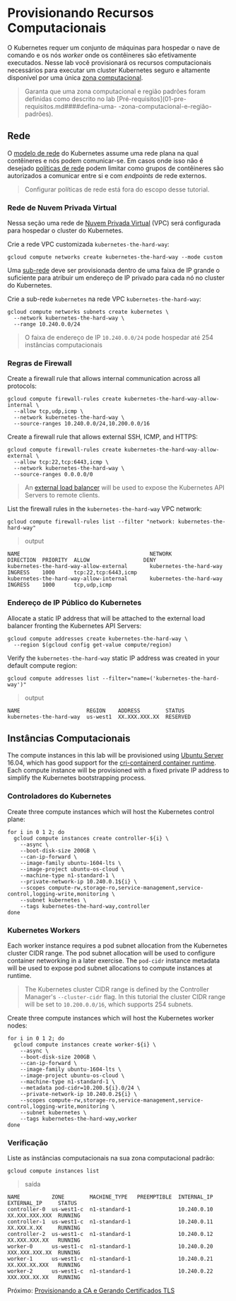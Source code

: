 # Provisionando Recursos Computacionais

O Kubernetes requer um conjunto de máquinas para hospedar o nave de comando e os nós _worker_ onde os contêineres são efetivamente executados. Nesse lab você provisionará os recursos computacionais necessários para executar um cluster Kubernetes seguro e altamente disponível por uma única [zona computacional](https://cloud.google.com/compute/docs/regions-zones/regions-zones).

> Garanta que uma zona computacional e região padrões foram definidas como descrito no lab [Pré-requisitos](01-pre-requisitos.md####defina-uma- -zona-computacional-e-região-padrões).

## Rede

O [modelo de rede](https://kubernetes.io/docs/concepts/cluster-administration/networking/#kubernetes-model)  do Kubernetes assume uma rede plana na qual contêineres e nós podem comunicar-se. Em casos onde isso não é desejado [políticas de rede](https://kubernetes.io/docs/concepts/services-networking/network-policies/) podem limitar como grupos de contêineres são autorizados a comunicar entre si e com _endpoints_ de rede externos.

> Configurar políticas de rede está fora do escopo desse tutorial.

### Rede de Nuvem Privada Virtual

Nessa seção uma rede de [Nuvem Privada Virtual](https://cloud.google.com/compute/docs/networks-and-firewalls#networks) (VPC) será configurada para hospedar o cluster do Kubernetes.

Crie a rede VPC customizada `kubernetes-the-hard-way`:

```
gcloud compute networks create kubernetes-the-hard-way --mode custom
```


Uma [sub-rede](https://cloud.google.com/compute/docs/vpc/#vpc_networks_and_subnets) deve ser provisionada dentro de uma faixa de IP grande o suficiente para atribuir um endereço de IP privado para cada nó no cluster do Kubernetes.

Crie a sub-rede `kubernetes` na rede VPC `kubernetes-the-hard-way`:

```
gcloud compute networks subnets create kubernetes \
  --network kubernetes-the-hard-way \
  --range 10.240.0.0/24
```

> O faixa de endereço de IP `10.240.0.0/24`  pode hospedar até 254 instâncias computacionais

### Regras de Firewall

Create a firewall rule that allows internal communication across all protocols:

```
gcloud compute firewall-rules create kubernetes-the-hard-way-allow-internal \
  --allow tcp,udp,icmp \
  --network kubernetes-the-hard-way \
  --source-ranges 10.240.0.0/24,10.200.0.0/16
```

Create a firewall rule that allows external SSH, ICMP, and HTTPS:

```
gcloud compute firewall-rules create kubernetes-the-hard-way-allow-external \
  --allow tcp:22,tcp:6443,icmp \
  --network kubernetes-the-hard-way \
  --source-ranges 0.0.0.0/0
```

> An [external load balancer](https://cloud.google.com/compute/docs/load-balancing/network/) will be used to expose the Kubernetes API Servers to remote clients.

List the firewall rules in the `kubernetes-the-hard-way` VPC network:

```
gcloud compute firewall-rules list --filter "network: kubernetes-the-hard-way"
```

> output

```
NAME                                         NETWORK                  DIRECTION  PRIORITY  ALLOW                 DENY
kubernetes-the-hard-way-allow-external       kubernetes-the-hard-way  INGRESS    1000      tcp:22,tcp:6443,icmp
kubernetes-the-hard-way-allow-internal       kubernetes-the-hard-way  INGRESS    1000      tcp,udp,icmp
```

### Endereço de IP Público do Kubernetes

Allocate a static IP address that will be attached to the external load balancer fronting the Kubernetes API Servers:

```
gcloud compute addresses create kubernetes-the-hard-way \
  --region $(gcloud config get-value compute/region)
```

Verify the `kubernetes-the-hard-way` static IP address was created in your default compute region:

```
gcloud compute addresses list --filter="name=('kubernetes-the-hard-way')"
```

> output

```
NAME                     REGION    ADDRESS        STATUS
kubernetes-the-hard-way  us-west1  XX.XXX.XXX.XX  RESERVED
```

## Instâncias Computacionais

The compute instances in this lab will be provisioned using [Ubuntu Server](https://www.ubuntu.com/server) 16.04, which has good support for the [cri-containerd container runtime](https://github.com/kubernetes-incubator/cri-containerd). Each compute instance will be provisioned with a fixed private IP address to simplify the Kubernetes bootstrapping process.

### Controladores do Kubernetes

Create three compute instances which will host the Kubernetes control plane:

```
for i in 0 1 2; do
  gcloud compute instances create controller-${i} \
    --async \
    --boot-disk-size 200GB \
    --can-ip-forward \
    --image-family ubuntu-1604-lts \
    --image-project ubuntu-os-cloud \
    --machine-type n1-standard-1 \
    --private-network-ip 10.240.0.1${i} \
    --scopes compute-rw,storage-ro,service-management,service-control,logging-write,monitoring \
    --subnet kubernetes \
    --tags kubernetes-the-hard-way,controller
done
```

### Kubernetes Workers

Each worker instance requires a pod subnet allocation from the Kubernetes cluster CIDR range. The pod subnet allocation will be used to configure container networking in a later exercise. The `pod-cidr` instance metadata will be used to expose pod subnet allocations to compute instances at runtime.

> The Kubernetes cluster CIDR range is defined by the Controller Manager's `--cluster-cidr` flag. In this tutorial the cluster CIDR range will be set to `10.200.0.0/16`, which supports 254 subnets.

Create three compute instances which will host the Kubernetes worker nodes:

```
for i in 0 1 2; do
  gcloud compute instances create worker-${i} \
    --async \
    --boot-disk-size 200GB \
    --can-ip-forward \
    --image-family ubuntu-1604-lts \
    --image-project ubuntu-os-cloud \
    --machine-type n1-standard-1 \
    --metadata pod-cidr=10.200.${i}.0/24 \
    --private-network-ip 10.240.0.2${i} \
    --scopes compute-rw,storage-ro,service-management,service-control,logging-write,monitoring \
    --subnet kubernetes \
    --tags kubernetes-the-hard-way,worker
done
```

### Verificação

Liste as instâncias computacionais na sua zona computacional padrão:

```
gcloud compute instances list
```

> saída

```
NAME          ZONE        MACHINE_TYPE   PREEMPTIBLE  INTERNAL_IP  EXTERNAL_IP     STATUS
controller-0  us-west1-c  n1-standard-1               10.240.0.10  XX.XXX.XXX.XXX  RUNNING
controller-1  us-west1-c  n1-standard-1               10.240.0.11  XX.XXX.X.XX     RUNNING
controller-2  us-west1-c  n1-standard-1               10.240.0.12  XX.XXX.XXX.XX   RUNNING
worker-0      us-west1-c  n1-standard-1               10.240.0.20  XXX.XXX.XXX.XX  RUNNING
worker-1      us-west1-c  n1-standard-1               10.240.0.21  XX.XXX.XX.XXX   RUNNING
worker-2      us-west1-c  n1-standard-1               10.240.0.22  XXX.XXX.XX.XX   RUNNING
```

Próximo: [Provisionando a CA e Gerando Certificados TLS](04-autoridade-certificadora.md)
